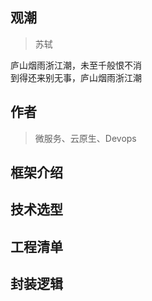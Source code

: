 ## 观潮
> 苏轼
>

庐山烟雨浙江潮，未至千般恨不消<br/>
到得还来别无事，庐山烟雨浙江潮



## 作者
> 微服务、云原生、Devops

## 框架介绍


## 技术选型


## 工程清单


## 封装逻辑


